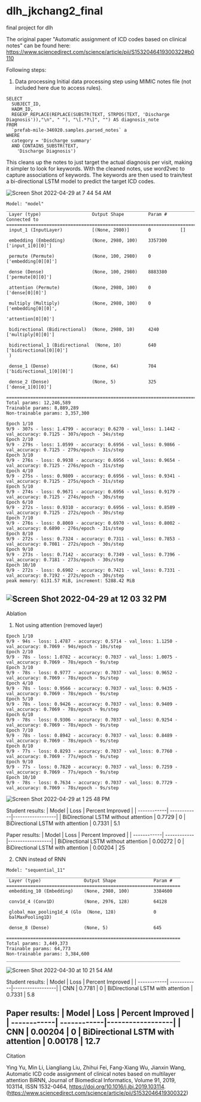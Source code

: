# dlh_jkchang2_final
final project for dlh

The original paper "Automatic assignment of ICD codes based on clinical notes" can be found here: https://www.sciencedirect.com/science/article/pii/S1532046419300322#b0110

Following steps:

1. Data processing
Initial data processing step using MIMIC notes file (not included here due to access rules).
```
SELECT
  SUBJECT_ID,
  HADM_ID,
  REGEXP_REPLACE(REPLACE(SUBSTR(TEXT, STRPOS(TEXT, 'Discharge Diagnosis')),"\n", " "), "\[.*?\]", "") AS diagnosis_note
FROM
  `prefab-mile-346920.samples.parsed_notes` a
WHERE
  category = 'Discharge summary'
  AND CONTAINS_SUBSTR(TEXT,
    'Discharge Diagnosis')
```
This cleans up the notes to just target the actual diagnosis per visit, making it simpler to look for keywords.
With the cleaned notes, use word2vec to capture associations of keywords.
The keywords are then used to train/test a bi-directional LSTM model to predict the target ICD codes.

![Screen Shot 2022-04-29 at 7 44 54 AM](https://user-images.githubusercontent.com/87827828/165938562-de0f26cb-78dc-47e3-9ecb-9c566741613b.png)

```
Model: "model"
__________________________________________________________________________________________________
 Layer (type)                   Output Shape         Param #     Connected to                     
==================================================================================================
 input_1 (InputLayer)           [(None, 2980)]       0           []                               
                                                                                                  
 embedding (Embedding)          (None, 2980, 100)    3357300     ['input_1[0][0]']                
                                                                                                  
 permute (Permute)              (None, 100, 2980)    0           ['embedding[0][0]']              
                                                                                                  
 dense (Dense)                  (None, 100, 2980)    8883380     ['permute[0][0]']                
                                                                                                  
 attention (Permute)            (None, 2980, 100)    0           ['dense[0][0]']                  
                                                                                                  
 multiply (Multiply)            (None, 2980, 100)    0           ['embedding[0][0]',              
                                                                  'attention[0][0]']              
                                                                                                  
 bidirectional (Bidirectional)  (None, 2980, 10)     4240        ['multiply[0][0]']               
                                                                                                  
 bidirectional_1 (Bidirectional  (None, 10)          640         ['bidirectional[0][0]']          
 )                                                                                                
                                                                                                  
 dense_1 (Dense)                (None, 64)           704         ['bidirectional_1[0][0]']        
                                                                                                  
 dense_2 (Dense)                (None, 5)            325         ['dense_1[0][0]']                
                                                                                                  
==================================================================================================
Total params: 12,246,589
Trainable params: 8,889,289
Non-trainable params: 3,357,300
```

```
Epoch 1/10
9/9 - 307s - loss: 1.4799 - accuracy: 0.6270 - val_loss: 1.1442 - val_accuracy: 0.7125 - 307s/epoch - 34s/step
Epoch 2/10
9/9 - 279s - loss: 1.0599 - accuracy: 0.6956 - val_loss: 0.9866 - val_accuracy: 0.7125 - 279s/epoch - 31s/step
Epoch 3/10
9/9 - 276s - loss: 0.9938 - accuracy: 0.6956 - val_loss: 0.9654 - val_accuracy: 0.7125 - 276s/epoch - 31s/step
Epoch 4/10
9/9 - 275s - loss: 0.9809 - accuracy: 0.6956 - val_loss: 0.9341 - val_accuracy: 0.7125 - 275s/epoch - 31s/step
Epoch 5/10
9/9 - 274s - loss: 0.9671 - accuracy: 0.6956 - val_loss: 0.9179 - val_accuracy: 0.7125 - 274s/epoch - 30s/step
Epoch 6/10
9/9 - 272s - loss: 0.9310 - accuracy: 0.6956 - val_loss: 0.8589 - val_accuracy: 0.7125 - 272s/epoch - 30s/step
Epoch 7/10
9/9 - 276s - loss: 0.8069 - accuracy: 0.6970 - val_loss: 0.8002 - val_accuracy: 0.6890 - 276s/epoch - 31s/step
Epoch 8/10
9/9 - 272s - loss: 0.7324 - accuracy: 0.7311 - val_loss: 0.7853 - val_accuracy: 0.7081 - 272s/epoch - 30s/step
Epoch 9/10
9/9 - 273s - loss: 0.7142 - accuracy: 0.7349 - val_loss: 0.7396 - val_accuracy: 0.7181 - 273s/epoch - 30s/step
Epoch 10/10
9/9 - 272s - loss: 0.6902 - accuracy: 0.7421 - val_loss: 0.7331 - val_accuracy: 0.7192 - 272s/epoch - 30s/step
peak memory: 6131.57 MiB, increment: 5288.42 MiB
```
![Screen Shot 2022-04-29 at 12 03 32 PM](https://user-images.githubusercontent.com/87827828/165981870-a2d8e1d4-d64f-451e-bc62-99f8b754c3cd.png)
---
Ablation

1. Not using attention (removed layer)
```
Epoch 1/10
9/9 - 94s - loss: 1.4787 - accuracy: 0.5714 - val_loss: 1.1250 - val_accuracy: 0.7069 - 94s/epoch - 10s/step
Epoch 2/10
9/9 - 78s - loss: 1.0782 - accuracy: 0.7037 - val_loss: 1.0075 - val_accuracy: 0.7069 - 78s/epoch - 9s/step
Epoch 3/10
9/9 - 78s - loss: 0.9777 - accuracy: 0.7037 - val_loss: 0.9652 - val_accuracy: 0.7069 - 78s/epoch - 9s/step
Epoch 4/10
9/9 - 78s - loss: 0.9566 - accuracy: 0.7037 - val_loss: 0.9435 - val_accuracy: 0.7069 - 78s/epoch - 9s/step
Epoch 5/10
9/9 - 78s - loss: 0.9426 - accuracy: 0.7037 - val_loss: 0.9409 - val_accuracy: 0.7069 - 78s/epoch - 9s/step
Epoch 6/10
9/9 - 78s - loss: 0.9306 - accuracy: 0.7037 - val_loss: 0.9254 - val_accuracy: 0.7069 - 78s/epoch - 9s/step
Epoch 7/10
9/9 - 78s - loss: 0.8942 - accuracy: 0.7037 - val_loss: 0.8489 - val_accuracy: 0.7069 - 78s/epoch - 9s/step
Epoch 8/10
9/9 - 77s - loss: 0.8293 - accuracy: 0.7037 - val_loss: 0.7760 - val_accuracy: 0.7069 - 77s/epoch - 9s/step
Epoch 9/10
9/9 - 77s - loss: 0.7820 - accuracy: 0.7037 - val_loss: 0.7259 - val_accuracy: 0.7069 - 77s/epoch - 9s/step
Epoch 10/10
9/9 - 78s - loss: 0.7634 - accuracy: 0.7037 - val_loss: 0.7729 - val_accuracy: 0.7069 - 78s/epoch - 9s/step
```
![Screen Shot 2022-04-29 at 1 25 48 PM](https://user-images.githubusercontent.com/87827828/165993462-682b9dfa-3c2b-4b60-9ca7-cd2208e6dd5f.png)

Student results:
| Model       | Loss        | Percent Improved |
| ------------| ------------|------------------|
| BiDirectional LSTM without attention      | 0.7729       | 0
| BiDirectional LSTM with attention   | 0.7331        | 5.1

Paper results:
| Model       | Loss        | Percent Improved |
| ------------| ------------|------------------|
| BiDirectional LSTM without attention      | 0.00272      | 0
| BiDirectional LSTM with attention   | 0.00204        | 25

2. CNN instead of RNN

```
Model: "sequential_11"
_________________________________________________________________
 Layer (type)                Output Shape              Param #   
=================================================================
 embedding_10 (Embedding)    (None, 2980, 100)         3384600   
                                                                 
 conv1d_4 (Conv1D)           (None, 2976, 128)         64128     
                                                                 
 global_max_pooling1d_4 (Glo  (None, 128)              0         
 balMaxPooling1D)                                                
                                                                 
 dense_8 (Dense)             (None, 5)                 645       
                                                                 
=================================================================
Total params: 3,449,373
Trainable params: 64,773
Non-trainable params: 3,384,600
_________________________________________________________________
```
![Screen Shot 2022-04-30 at 10 21 54 AM](https://user-images.githubusercontent.com/87827828/166109453-f7a618b7-0934-4ee4-b9dc-20057cfd494c.png)

Student results:
| Model       | Loss        | Percent Improved |
| ------------| ------------|------------------|
| CNN      | 0.7781      | 0
| BiDirectional LSTM with attention   | 0.7331        | 5.8

Paper results:
| Model       | Loss        | Percent Improved |
| ------------| ------------|------------------|
| CNN      | 0.00204     | 0
| BiDirectional LSTM with attention   | 0.00178        | 12.7
---
Citation

Ying Yu, Min Li, Liangliang Liu, Zhihui Fei, Fang-Xiang Wu, Jianxin Wang,
Automatic ICD code assignment of clinical notes based on multilayer attention BiRNN,
Journal of Biomedical Informatics,
Volume 91,
2019,
103114,
ISSN 1532-0464,
https://doi.org/10.1016/j.jbi.2019.103114.
(https://www.sciencedirect.com/science/article/pii/S1532046419300322)
